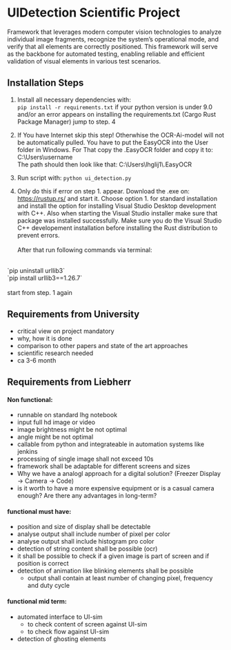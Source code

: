 # UIDetection Scientific Project
Framework that leverages modern computer vision technologies to analyze individual image fragments, recognize the system’s operational mode, and verify that all elements are correctly positioned. This framework will serve as the backbone for automated testing, enabling reliable and efficient validation of visual elements in various test scenarios.

## Installation Steps
1. Install all necessary dependencies with:<br>
`pip install -r requirements.txt` if your python version is under 9.0 and/or an error appears on installing the requirements.txt (Cargo Rust Package Manager) jump to step. 4

2. If You have Internet skip this step! Otherwhise the OCR-Ai-model will not be automatically pulled. You have to put the EasyOCR into the User folder in Windows. For That copy the .EasyOCR folder and copy it to: C:\Users\username\
The path should then look like that: C:\Users\lhglij1\\.EasyOCR

3. Run script with: `python ui_detection.py`

4. Only do this if error on step 1. appear. Download the .exe on: https://rustup.rs/ and start it. Choose option 1. for standard installation and install the option for installing Visual Studio Desktop development with C++. Also when starting the Visual Studio installer make sure that package was installed successfully. Make sure you do the Visual Studio C++ developement installation before installing the Rust distribution to prevent errors.
<br><br>
After that run following commands via terminal:
<br>
`pip uninstall urllib3`<br>
`pip install urllib3==1.26.7`<br>
<br>
start from step. 1 again






## Requirements from University
- critical view on project mandatory
- why, how it is done
- comparison to other papers and state of the art approaches
- scientific research needed
- ca 3-6 month

## Requirements from Liebherr
#### Non functional:
- runnable on standard lhg notebook
- input full hd image or video
- image brightness might be not optimal
- angle might be not optimal
- callable from python and integrateable in automation systems like jenkins
- processing of single image shall not exceed 10s
- framework shall be adaptable for different screens and sizes
- Why we have a analogl approach for a digital solution? (Freezer Display → Camera → Code)
- is it worth to have a more expensive equipment or is a casual camera enough? Are there any advantages in long-term?

#### functional must have:
- position and size of display shall be detectable
- analyse output shall include number of pixel per color
- analyse output shall include histogram pro color
- detection of string content shall be possible (ocr)
- it shall be possible to check if a given image is part of screen and if position is correct
- detection of animation like blinking elements shall be possible
  - output shall contain at least number of changing pixel, frequency and duty cycle

#### functional mid term:
- automated interface to UI-sim
  - to check content of screen against UI-sim
  - to check flow against UI-sim
- detection of ghosting elements